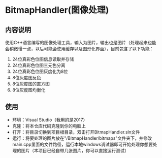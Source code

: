 # BitmapHandler(图像处理)
## 内容说明
使用C++语言编写的图像处理工具，输入为图片，输出也是图片（处理起来也能会稍微慢一点，以后可能会使用缓存以及图形化界面），目前包含了以下功能：
1. 24位真彩色位图信息读取并存储
2. 24位真彩色位图三元色分离
3. 24位真彩色位图灰度化为8位
4. 8位灰度图反色
5. 8位灰度图的直方图
6. 8位灰度图均衡化
## 使用
* 环境：Visual Studio（我用的是2017）<br />
* 克隆：将本仓库代码克隆到你的电脑上<br />
* 打开：将目录切换到项目根目录，双击打开BitmapHandler.sln文件<br />
* 运行：将要处理的图片放在"/BitmapHandler/bitmaps"文件夹下，并修改main.cpp里面的文件路径，运行本地windows调试器即可开始处理你想要处理的图片（本项目已经自带几张图片，你可以直接运行测试）<br />
